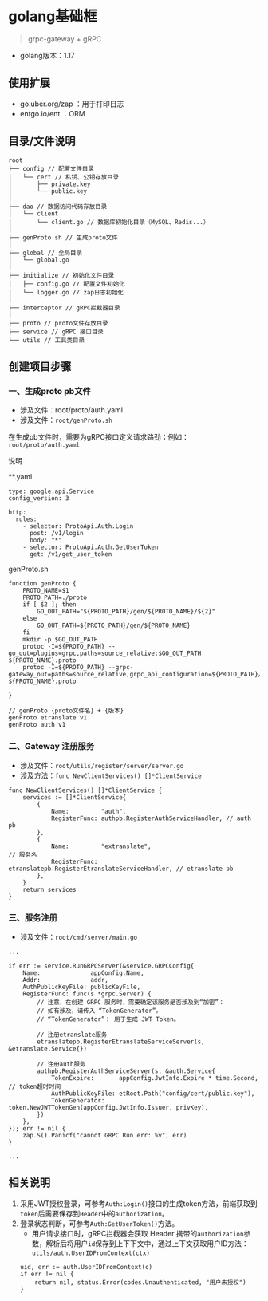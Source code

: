 # golang基础框
> grpc-gateway + gRPC

- golang版本：1.17

## 使用扩展
- go.uber.org/zap ：用于打印日志
- entgo.io/ent ：ORM

## 目录/文件说明
```
root
├── config // 配置文件目录
│   └── cert // 私钥、公钥存放目录
│       ├── private.key
│       └── public.key
│
├── dao // 数据访问代码存放目录
│   └── client
│       └── client.go // 数据库初始化目录（MySQL、Redis...）
│
├── genProto.sh // 生成proto文件
│
├── global // 全局目录
│   └── global.go
│
├── initialize // 初始化文件目录
│   ├── config.go // 配置文件初始化
│   └── logger.go // zap日志初始化
│
├── interceptor // gRPC拦截器目录
│
├── proto // proto文件存放目录
├── service // gRPC 接口目录
└── utils // 工具类目录
```


## 创建项目步骤

### 一、生成proto pb文件
- 涉及文件：root/proto/auth.yaml
- 涉及文件：```root/genProto.sh```

 在生成pb文件时，需要为gRPC接口定义请求路劲；例如：```root/proto/auth.yaml```


说明：

**.yaml
```
type: google.api.Service
config_version: 3

http: 
  rules:
    - selector: ProtoApi.Auth.Login
      post: /v1/login
      body: "*"
    - selector: ProtoApi.Auth.GetUserToken
      get: /v1/get_user_token
```


genProto.sh
```
function genProto {
    PROTO_NAME=$1
    PROTO_PATH=./proto
    if [ $2 ]; then
        GO_OUT_PATH="${PROTO_PATH}/gen/${PROTO_NAME}/${2}"
    else
        GO_OUT_PATH=${PROTO_PATH}/gen/${PROTO_NAME}
    fi
    mkdir -p $GO_OUT_PATH
    protoc -I=${PROTO_PATH} --go_out=plugins=grpc,paths=source_relative:$GO_OUT_PATH ${PROTO_NAME}.proto
    protoc -I=${PROTO_PATH} --grpc-gateway_out=paths=source_relative,grpc_api_configuration=${PROTO_PATH}/${PROTO_NAME}.yaml:$GO_OUT_PATH ${PROTO_NAME}.proto

}

// genProto {proto文件名} + {版本}
genProto etranslate v1
genProto auth v1
```

### 二、Gateway 注册服务
- 涉及文件：```root/utils/register/server/server.go```
- 涉及方法：```func NewClientServices() []*ClientService```
```
func NewClientServices() []*ClientService {
	services := []*ClientService{
		{
			Name:         "auth",
			RegisterFunc: authpb.RegisterAuthServiceHandler, // auth pb
		},
		{
			Name:         "extranslate",                                 // 服务名
			RegisterFunc: etranslatepb.RegisterEtranslateServiceHandler, // etranslate pb
		},
	}
	return services
}
```

### 三、服务注册
- 涉及文件：```root/cmd/server/main.go```

```
...

if err := service.RunGRPCServer(&service.GRPCConfig{
	Name:              appConfig.Name,
	Addr:              addr,
	AuthPublicKeyFile: publicKeyFile,
	RegisterFunc: func(s *grpc.Server) {
		// 注意，在创建 GRPC 服务时，需要确定该服务是否涉及到“加密”：
		// 如有涉及，请传入 “TokenGenerator”。
		// “TokenGenerator”： 用于生成 JWT Token。

		// 注册etranslate服务
		etranslatepb.RegisterEtranslateServiceServer(s, &etranslate.Service{})

		// 注册auth服务
		authpb.RegisterAuthServiceServer(s, &auth.Service{
			TokenExpire:       appConfig.JwtInfo.Expire * time.Second, // token超时时间
			AuthPublicKeyFile: etRoot.Path("config/cert/public.key"),
			TokenGenerator:    token.NewJWTTokenGen(appConfig.JwtInfo.Issuer, privKey),
		})
	},
}); err != nil {
	zap.S().Panicf("cannot GRPC Run err: %v", err)
}

...

```

## 相关说明

1. 采用JWT授权登录，可参考```Auth:Login()```接口的生成token方法，前端获取到```token```后需要保存到```Header```中的```authorization```。
2. 登录状态判断，可参考```Auth:GetUserToken()```方法。
	- 用户请求接口时，gRPC拦截器会获取 Header 携带的```authorization```参数，解析后将用户```id```保存到上下下文中，通过上下文获取用户ID方法：```utils/auth.UserIDFromContext(ctx)```
	```
	uid, err := auth.UserIDFromContext(c)
	if err != nil {
		return nil, status.Error(codes.Unauthenticated, "用户未授权")
	}
	```
